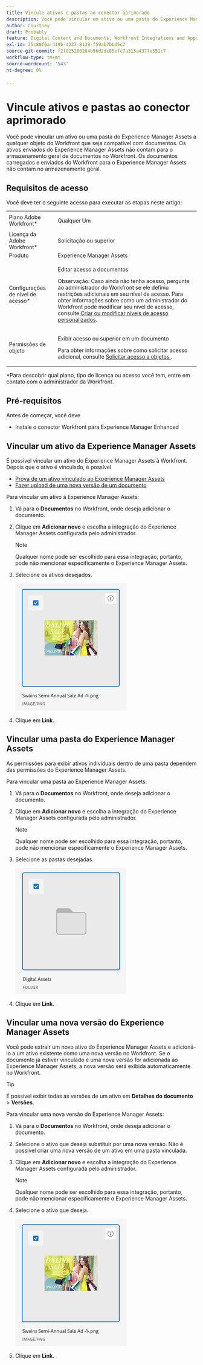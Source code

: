 ```yaml
---
title: Vincule ativos e pastas ao conector aprimorado
description: Você pode vincular um ativo ou uma pasta do Experience Manager Assets a qualquer objeto do Workfront que seja compatível com documentos.
author: Courtney
draft: Probably
feature: Digital Content and Documents, Workfront Integrations and Apps
exl-id: 35c80f6a-419b-4237-8139-f59ab7bbd5c7
source-git-commit: f2f825280204b56d2dc85efc7a315a4377e551c7
workflow-type: tm+mt
source-wordcount: '543'
ht-degree: 0%

---
```


# Vincule ativos e pastas ao conector aprimorado

Você pode vincular um ativo ou uma pasta do Experience Manager Assets a qualquer objeto do Workfront que seja compatível com documentos. Os ativos enviados do Experience Manager Assets não contam para o armazenamento geral de documentos no Workfront. Os documentos carregados e enviados do Workfront para o Experience Manager Assets não contam no armazenamento geral.

## Requisitos de acesso

Você deve ter o seguinte acesso para executar as etapas neste artigo:

<table style="table-layout:auto"> 
 <col> 
 <col> 
 <tbody> 
  <tr> 
   <td role="rowheader">Plano Adobe Workfront*</td> 
   <td> <p>Qualquer Um</p> </td> 
  </tr> 
  <tr> 
   <td role="rowheader">Licença da Adobe Workfront*</td> 
   <td> <p>Solicitação ou superior</p> </td> 
  </tr> 
  <tr> 
   <td role="rowheader">Produto</td> 
   <td>Experience Manager Assets </td> 
  </tr> 
  <tr> 
   <td role="rowheader">Configurações de nível de acesso*</td> 
   <td> <p>Editar acesso a documentos</p> <p>Observação: Caso ainda não tenha acesso, pergunte ao administrador do Workfront se ele definiu restrições adicionais em seu nível de acesso. Para obter informações sobre como um administrador do Workfront pode modificar seu nível de acesso, consulte <a href="../../../administration-and-setup/add-users/configure-and-grant-access/create-modify-access-levels.md" class="MCXref xref">Criar ou modificar níveis de acesso personalizados</a>.</p> </td> 
  </tr> 
  <tr> 
   <td role="rowheader">Permissões de objeto</td> 
   <td> <p>Exibir acesso ou superior em um documento</p> <p>Para obter informações sobre como solicitar acesso adicional, consulte <a href="../../../workfront-basics/grant-and-request-access-to-objects/request-access.md" class="MCXref xref">Solicitar acesso a objetos </a>.</p> </td> 
  </tr> 
 </tbody> 
</table>

&#42;Para descobrir qual plano, tipo de licença ou acesso você tem, entre em contato com o administrador da Workfront.

## Pré-requisitos

Antes de começar, você deve

* Instale o conector Workfront para Experience Manager Enhanced

## Vincular um ativo da Experience Manager Assets

É possível vincular um ativo do Experience Manager Assets à Workfront. Depois que o ativo é vinculado, é possível

* [Prova de um ativo vinculado ao Experience Manager Assets](../../../documents/workfront-and-experience-manager-integrations/workfront-for-experience-manager-enhanced-connector/enhanced-connector-proof-asset.md)
* [Fazer upload de uma nova versão de um documento](../../../documents/managing-documents/upload-new-document-version.md)

Para vincular um ativo à Experience Manager Assets:

1. Vá para o **Documentos** no Workfront, onde deseja adicionar o documento.
1. Clique em **Adicionar novo** e escolha a integração do Experience Manager Assets configurada pelo administrador.

   >[!NOTE]
   >
   >Qualquer nome pode ser escolhido para essa integração, portanto, pode não mencionar especificamente o Experience Manager Assets.

1. Selecione os ativos desejados.

   ![](assets/select-an-asset.png)

1. Clique em **Link**.

## Vincular uma pasta do Experience Manager Assets

As permissões para exibir ativos individuais dentro de uma pasta dependem das permissões do Experience Manager Assets.

Para vincular uma pasta ao Experience Manager Assets:

1. Vá para o **Documentos** no Workfront, onde deseja adicionar o documento.
1. Clique em **Adicionar novo** e escolha a integração do Experience Manager Assets configurada pelo administrador.

   >[!NOTE]
   >
   >Qualquer nome pode ser escolhido para essa integração, portanto, pode não mencionar especificamente o Experience Manager Assets.

1. Selecione as pastas desejadas.

   ![](assets/select-a-folder.png)

1. Clique em **Link**.

## Vincular uma nova versão do Experience Manager Assets

Você pode extrair um novo ativo do Experience Manager Assets e adicioná-lo a um ativo existente como uma nova versão no Workfront. Se o documento já estiver vinculado e uma nova versão for adicionada ao Experience Manager Assets, a nova versão será exibida automaticamente no Workfront.

>[!TIP]
>
>É possível exibir todas as versões de um ativo em **Detalhes do documento** > **Versões**.

Para vincular uma nova versão do Experience Manager Assets:

1. Vá para o **Documentos** no Workfront, onde deseja adicionar o documento.
1. Selecione o ativo que deseja substituir por uma nova versão. Não é possível criar uma nova versão de um ativo em uma pasta vinculada.
1. Clique em **Adicionar novo** e escolha a integração do Experience Manager Assets configurada pelo administrador.

   >[!NOTE]
   >
   >Qualquer nome pode ser escolhido para essa integração, portanto, pode não mencionar especificamente o Experience Manager Assets.

1. Selecione o ativo que deseja.

   ![](assets/select-an-asset.png)

1. Clique em **Link**.
